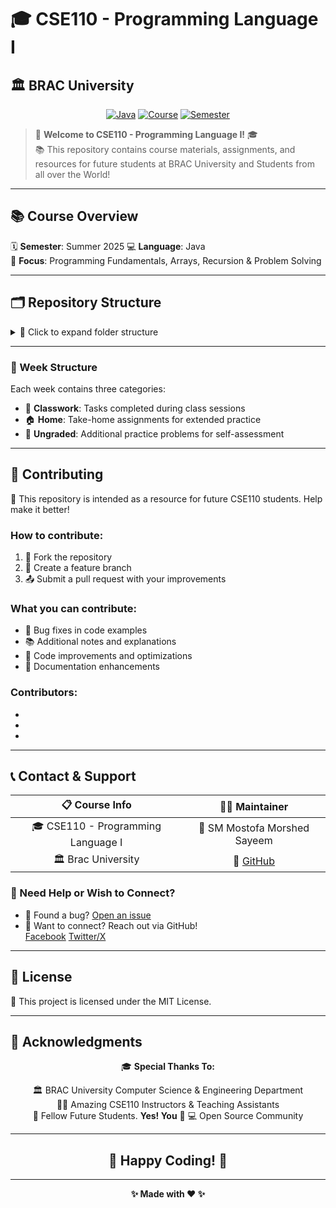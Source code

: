 # 🎓 CSE110 - Programming Language I
## 🏛️ BRAC University

<div align="center">

[![Java](https://img.shields.io/badge/Java-ED8B00?style=flat&logo=openjdk&logoColor=white)](https://www.oracle.com/java/)
[![Course](https://img.shields.io/badge/Course-CSE110-blue)](https://github.com/MostofaMorshedSayeem/CSE110)
[![Semester](https://img.shields.io/badge/Semester-Summer%202025-cyan)](https://github.com/MostofaMorshedSayeem/CSE110)

</div>

> 🌟 **Welcome to CSE110 - Programming Language I!** 🎓  
> 📚 This repository contains course materials, assignments, and resources for future students at BRAC University and Students from all over the World!  


---

## 📚 Course Overview

🗓️ **Semester**: Summer 2025
💻 **Language**: Java  
🎯 **Focus**: Programming Fundamentals, Arrays, Recursion & Problem Solving


---

## 🗂️ Repository Structure

<details>
<summary>📂 Click to expand folder structure</summary>

```
🏛️ CSE110/
├── 🧪 Lab/
│   ├── 📁 Week 1/   
│   ├── 📁 Week 2/   
│   ├── 📁 Week 3/
│   ├── 📁 Week 4/ 
│   ├── 📁 Week 5/    
│   ├── 📁 Week 6/    
│   └── 📁 Week 7/    
├── 📁 Notes/
└── 📄 README.md
```

</details>           


---

### 📂 Week Structure
Each week contains three categories:
- 🏫 **Classwork**: Tasks completed during class sessions
- 🏠 **Home**: Take-home assignments for extended practice  
- 📝 **Ungraded**: Additional practice problems for self-assessment


---

## 🤝 Contributing

🎯 This repository is intended as a resource for future CSE110 students. Help make it better! 

### How to contribute:
1. 🍴 Fork the repository
2. 🌿 Create a feature branch  
3. 📤 Submit a pull request with your improvements

### What you can contribute:
- 🐛 Bug fixes in code examples
- 📚 Additional notes and explanations
- 🔧 Code improvements and optimizations
- 📖 Documentation enhancements
  

### Contributors:
-
-
-

---

## 📞 Contact & Support

<div align="center">

| 📋 **Course Info** | 👨‍💻 **Maintainer** |
|:---:|:---:|
| 🎓 CSE110 - Programming Language I | 👤 SM Mostofa Morshed Sayeem |
| 🏛️ Brac University | 🔗 [GitHub](https://github.com/MostofaMorshedSayeem) |

</div>

### 💬 Need Help or Wish to Connect?
- 🐛 Found a bug? [Open an issue](https://github.com/MostofaMorshedSayeem/CSE110/issues)
- 📧 Want to connect? Reach out via GitHub!  
   [Facebook](https://www.facebook.com/smmmsmo)
[Twitter/X](https://x.com/smmmsmo)
---

## 📄 License

📜 This project is licensed under the MIT License.

---

## 🙏 Acknowledgments

<div align="center">

🎓 **Special Thanks To:**

🏛️ BRAC University Computer Science & Engineering Department  
👨‍🏫 Amazing CSE110 Instructors & Teaching Assistants  
👥 Fellow Future Students. **Yes! You** 🫵
💻 Open Source Community  

</div>

---

<div align="center">

## 🎉 **Happy Coding!** 🚀

---

**✨ Made with ❤️  ✨**

</div>
